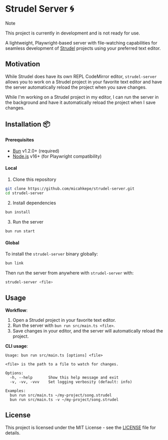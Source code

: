 # Strudel Server 🌀

> [!NOTE]
> This project is currently in development and is not ready for use.

A lightweight, Playwright-based server with file-watching capabilities for
seamless development of [Strudel](https://strudel.cc/) projects using your
preferred text editor.

<!-- ![GIF of Strudel Server in action](./images/demo.gif) -->

## Motivation

While Strudel does have its own REPL CodeMirror editor, `strudel-server` allows
you to work on a Strudel project in your favorite text editor and have the
server automatically reload the project when you save changes.

While I'm working on a Strudel project in my editor, I can run the server in the
background and have it automatically reload the project when I save changes.

## Installation 📦

#### Prerequisites

- [Bun](https://bun.sh/install) v1.2.0+ (required)
- [Node.js](https://nodejs.org/en/download/) v16+ (for Playwright compatibility)

#### Local

1. Clone this repository

```bash
git clone https://github.com/micahkepe/strudel-server.git
cd strudel-server
```

2. Install dependencies

```bash
bun install
```

3. Run the server

```bash
bun run start
```

#### Global

To install the `strudel-server` binary globally:

```bash
bun link
```

Then run the server from anywhere with `strudel-server` with:

```bash
strudel-server <file>
```

## Usage

**Workflow**:

1. Open a Strudel project in your favorite text editor.
2. Run the server with `bun run src/main.ts <file>`.
3. Save changes in your editor, and the server will automatically reload the
   project.

**CLI usage**:

```
Usage: bun run src/main.ts [options] <file>

<file> is the path to a file to watch for changes.

Options:
  -h, --help       Show this help message and exit
  -v, -vv, -vvv    Set logging verbosity (default: info)

Examples:
  bun run src/main.ts ~/my-project/song.strudel
  bun run src/main.ts -v ~/my-project/song.strudel
```

## License

This project is licensed under the MIT License - see the [LICENSE](LICENSE) file
for details.
